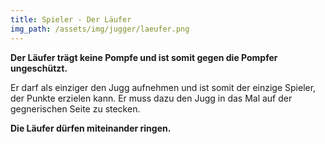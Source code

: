 ```yaml
---
title: Spieler - Der Läufer
img_path: /assets/img/jugger/laeufer.png
---
```

**Der Läufer trägt keine Pompfe und ist somit gegen die Pompfer ungeschützt.**

Er darf als einziger den Jugg aufnehmen und ist somit der einzige Spieler, der Punkte erzielen kann. Er muss dazu den Jugg in das Mal auf der gegnerischen Seite zu stecken.


**Die Läufer dürfen miteinander ringen.**
